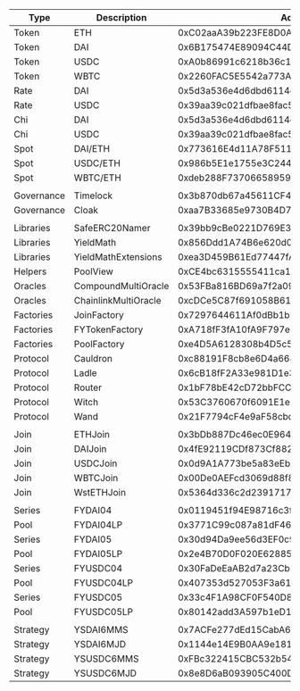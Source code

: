 | Type       | Description          | Address                                    |
| ---------- | -------------------- | ------------------------------------------ |
| Token      | ETH                  | 0xC02aaA39b223FE8D0A0e5C4F27eAD9083C756Cc2 |
| Token      | DAI                  | 0x6B175474E89094C44Da98b954EedeAC495271d0F |
| Token      | USDC                 | 0xA0b86991c6218b36c1d19D4a2e9Eb0cE3606eB48 |
| Token      | WBTC                 | 0x2260FAC5E5542a773Aa44fBCfeDf7C193bc2C599 |
| Rate       | DAI                  | 0x5d3a536e4d6dbd6114cc1ead35777bab948e3643 |
| Rate       | USDC                 | 0x39aa39c021dfbae8fac545936693ac917d5e7563 |
| Chi        | DAI                  | 0x5d3a536e4d6dbd6114cc1ead35777bab948e3643 |
| Chi        | USDC                 | 0x39aa39c021dfbae8fac545936693ac917d5e7563 |
| Spot       | DAI/ETH              | 0x773616E4d11A78F511299002da57A0a94577F1f4 |
| Spot       | USDC/ETH             | 0x986b5E1e1755e3C2440e960477f25201B0a8bbD4 |
| Spot       | WBTC/ETH             | 0xdeb288F737066589598e9214E782fa5A8eD689e8 |
|            |                      |                                            |
| Governance | Timelock             | 0x3b870db67a45611CF4723d44487EAF398fAc51E3 |
| Governance | Cloak                | 0xaa7B33685e9730B4D700b8F3F190EcA5EC4cf106 |
|            |                      |                                            |
| Libraries  | SafeERC20Namer       | 0x39bb9cBe0221D769E30bD08d185842065BcE1706 |
| Libraries  | YieldMath            | 0x856Ddd1A74B6e620d043EfD6F74d81b8bf34868D |
| Libraries  | YieldMathExtensions  | 0xea3D459B61Ed77447fAdE80e5a3DE617e947aA1e |
| Helpers    | PoolView             | 0xCE4bc6315555411ca162350A5adFf3fAC2AfA952 |
| Oracles    | CompoundMultiOracle  | 0x53FBa816BD69a7f2a096f58687f87dd3020d0d5c |
| Oracles    | ChainlinkMultiOracle | 0xcDCe5C87f691058B61f3A65913f1a3cBCbAd9F52 |
| Factories  | JoinFactory          | 0x7297644611Af0dBb1bE1C2B4885DE9288eDD81e8 |
| Factories  | FYTokenFactory       | 0xA718fF3fA10fA9F797e98E35fd3A0bEc9e0AA67c |
| Factories  | PoolFactory          | 0xe4D5A6128308b4D5c5d1A107Be136AB75c9944Be |
| Protocol   | Cauldron             | 0xc88191F8cb8e6D4a668B047c1C8503432c3Ca867 |
| Protocol   | Ladle                | 0x6cB18fF2A33e981D1e38A663Ca056c0a5265066A |
| Protocol   | Router               | 0x1bF78bE42cD72bbFCCEEf67dCC0a0E2a0EB5da57 |
| Protocol   | Witch                | 0x53C3760670f6091E1eC76B4dd27f73ba4CAd5061 |
| Protocol   | Wand                 | 0x21F7794cF4e9aF58cbd0A71Fd33C73458981239f |
|            |                      |                                            |
| Join       | ETHJoin              | 0x3bDb887Dc46ec0E964Df89fFE2980db0121f0fD0 |
| Join       | DAIJoin              | 0x4fE92119CDf873Cf8826F4E6EcfD4E578E3D44Dc |
| Join       | USDCJoin             | 0x0d9A1A773be5a83eEbda23bf98efB8585C3ae4f4 |
| Join       | WBTCJoin             | 0x00De0AEFcd3069d88f85b4F18b144222eaAb92Af |
| Join       | WstETHJoin           | 0x5364d336c2d2391717bD366b29B6F351842D7F82 |
|            |                      |                                            |
| Series     | FYDAI04              | 0x0119451f94E98716c3fa17ff31d19C98d134DD6d |
| Pool       | FYDAI04LP            | 0x3771C99c087a81dF4633b50D8B149aFaA83E3c9E |
| Series     | FYDAI05              | 0x30d94Da9ee56d3EF0c97EBa22223784F6bCf37B9 |
| Pool       | FYDAI05LP            | 0x2e4B70D0F020E62885E82bf75bc123e1Aa8c79cA |
| Series     | FYUSDC04             | 0x30FaDeEaAB2d7a23Cb1C35c05e2f8145001fA533 |
| Pool       | FYUSDC04LP           | 0x407353d527053F3a6140AAA7819B93Af03114227 |
| Series     | FYUSDC05             | 0x33c4F1A98CF0F540D8a1F6119129337eC5973E29 |
| Pool       | FYUSDC05LP           | 0x80142add3A597b1eD1DE392A56B2cef3d8302797 |
|            |                      |                                            |
| Strategy   | YSDAI6MMS            | 0x7ACFe277dEd15CabA6a8Da2972b1eb93fe1e2cCD |
| Strategy   | YSDAI6MJD            | 0x1144e14E9B0AA9e181342c7e6E0a9BaDB4ceD295 |
| Strategy   | YSUSDC6MMS           | 0xFBc322415CBC532b54749E31979a803009516b5D |
| Strategy   | YSUSDC6MJD           | 0x8e8D6aB093905C400D583EfD37fbeEB1ee1c0c39 |
